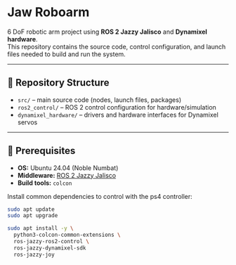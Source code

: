 # Jaw Roboarm

6 DoF robotic arm project using **ROS 2 Jazzy Jalisco** and **Dynamixel hardware**.  
This repository contains the source code, control configuration, and launch files needed to build and run the system.

---

## 📂 Repository Structure
- `src/` – main source code (nodes, launch files, packages)
- `ros2_control/` – ROS 2 control configuration for hardware/simulation
- `dynamixel_hardware/` – drivers and hardware interfaces for Dynamixel servos


---

## 🚀 Prerequisites

- **OS:** Ubuntu 24.04 (Noble Numbat)
- **Middleware:** [ROS 2 Jazzy Jalisco](https://docs.ros.org/en/jazzy/Installation.html)
- **Build tools:** `colcon`

Install common dependencies to control with the ps4 controller:

```bash
sudo apt update
sudo apt upgrade

sudo apt install -y \
  python3-colcon-common-extensions \
  ros-jazzy-ros2-control \
  ros-jazzy-dynamixel-sdk
  ros-jazzy-joy



